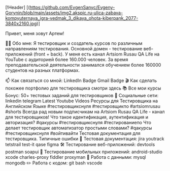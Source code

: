 [!Header] [(https://github.com/EvgenSanyc/Evgeny-Gorynin/blob/main/assets/img2.akspic.ru-ulica-zabava-kompyuternaya_igra-vedmak_3_dikaya_ohota-kiberpank_2077-3840x2160.jpg)]

Привет, меня зовут Артем!

👨‍💻 Обо мне:
Я тестировщик и создатель курсов по различным направлениям тестирования. Основной домен - тестирование веб-приложений (front + back). У меня есть канал Artsiom Rusau QA Life на YouTube с аудиторией более 160.000 человек. За время преподавательской деятельности занимался обучением более 160000 студентов на разных платформах.

📫 Как связаться со мной: LinkedIn Badge Gmail Badge
🎬 Как сделать похожее портфолио для тестировщика смотри здесь
📚 Все мои курсы
Бонус: 50+ тестовых заданий для тестировщиков
🤝 Социальные сети:
linkedin telegram
Latest Youtube Videos
Ресурсы для Тестировщика на Английском Языке #тестировщикснуля #тестировщикпо #artsiomrusau #shorts
Всегда рад новым подписчикам на Artsiom Rusau QA Life - канал для тестировщиков!
Что такое идентификация, аутентификация и авторизация? #qaкурсы #тестировщикснуля #тестированиепо
Что делает тестировщик автоматизатор простыми словами? #qaкурсы #тестировщикснуля #войтивайти
Тестовая документация для тестировщика. Типичные ошибки
📁 Тестовая документация:
jira  youtrack  tetstrail  test-it  qase  figma 
🛠 Тестирование веб-приложений:
devtools  postman  soapui 
📱 Тестирование мобильных приложений:
android-studio  xcode  charles-proxy  fiddler  proxyman 
💾 Работа с данными:
mysql  mongodb 
✏️ Работа с кодом:
git  bash  vscode 
